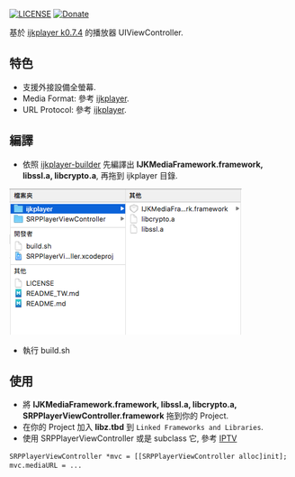 [![LICENSE](https://img.shields.io/badge/License-MIT-green.svg?style=flat-square)](LICENSE)
[![Donate](https://img.shields.io/badge/Donate-PayPal-yellow.svg?style=flat-square)](https://www.paypal.com/cgi-bin/webscr?cmd=_s-xclick&hosted_button_id=LC58N7VZUST5N)


基於 [ijkplayer k0.7.4][1] 的播放器 UIViewController.


## 特色
- 支援外接設備全螢幕.
- Media Format: 參考 [ijkplayer][4].
- URL Protocol: 參考 [ijkplayer][4].


## 編譯
- 依照 [ijkplayer-builder][2] 先編譯出 **IJKMediaFramework.framework, libssl.a, libcrypto.a**, 再拖到 ijkplayer 目錄. 

![](README/1.png)

- 執行 build.sh


## 使用
- 將 **IJKMediaFramework.framework, libssl.a, libcrypto.a, SRPPlayerViewController.framework** 拖到你的 Project.
- 在你的 Project 加入 **libz.tbd** 到 `Linked Frameworks and Libraries`.
- 使用 SRPPlayerViewController 或是 subclass 它, 參考 [IPTV]

```objC
SRPPlayerViewController *mvc = [[SRPPlayerViewController alloc]init];
mvc.mediaURL = ...
```





[1]: https://github.com/Bilibili/ijkplayer/releases/tag/k0.7.4 "k0.7.4"
[2]: https://github.com/shinrenpan/ijkplayer-builder
[3]: README_TW.md
[4]: https://github.com/Bilibili/ijkplayer "ijkplayer"
[IPTV]: https://github.com/shinrenpan/IPTV